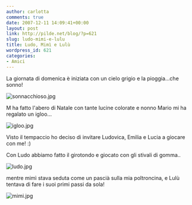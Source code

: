 ```yaml
---
author: carlotta
comments: true
date: 2007-12-11 14:09:41+00:00
layout: post
link: http://pilde.net/blog/?p=621
slug: ludo-mimi-e-lulu
title: Ludo, Mimì e Lulù
wordpress_id: 621
categories:
- Amici
---
```


La giornata di domenica è iniziata con un cielo grigio e la pioggia...che sonno! 

![sonnacchioso.jpg]({{baseurl}}/uploads/2007/12/sonnacchioso.jpg)




M ha fatto l'abero di Natale con tante lucine colorate e nonno Mario mi ha regalato un igloo... 

![igloo.jpg]({{baseurl}}/uploads/2007/12/igloo.jpg)




Visto il tempaccio ho deciso di invitare Ludovica, Emilia e Lucia a giocare con me! :)




Con Ludo abbiamo fatto il girotondo e giocato con gli stivali di gomma..

![ludo.jpg]({{baseurl}}/uploads/2007/12/ludo.jpg)




mentre mimì stava seduta come un pascià sulla mia poltroncina, e Lulù tentava di fare i suoi primi passi da sola!

![mimi.jpg]({{baseurl}}/uploads/2007/12/mimi.jpg)











